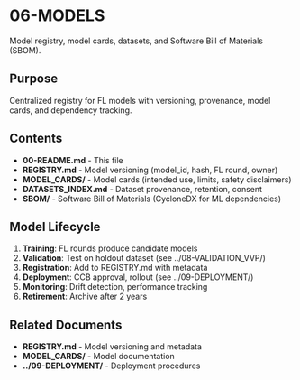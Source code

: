 # 06-MODELS

Model registry, model cards, datasets, and Software Bill of Materials (SBOM).

## Purpose

Centralized registry for FL models with versioning, provenance, model cards, and dependency tracking.

## Contents

- **00-README.md** - This file
- **REGISTRY.md** - Model versioning (model_id, hash, FL round, owner)
- **MODEL_CARDS/** - Model cards (intended use, limits, safety disclaimers)
- **DATASETS_INDEX.md** - Dataset provenance, retention, consent
- **SBOM/** - Software Bill of Materials (CycloneDX for ML dependencies)

## Model Lifecycle

1. **Training**: FL rounds produce candidate models
2. **Validation**: Test on holdout dataset (see ../08-VALIDATION_VVP/)
3. **Registration**: Add to REGISTRY.md with metadata
4. **Deployment**: CCB approval, rollout (see ../09-DEPLOYMENT/)
5. **Monitoring**: Drift detection, performance tracking
6. **Retirement**: Archive after 2 years

## Related Documents

- **REGISTRY.md** - Model versioning and metadata
- **MODEL_CARDS/** - Model documentation
- **../09-DEPLOYMENT/** - Deployment procedures
